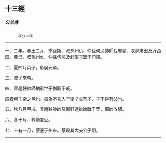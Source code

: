 

## 十三經

##### 公羊傳
　　　`哀公二年`

* * *

一、二年。春王二月，季孫斯、叔孫州仇、仲孫何忌帥師伐邾婁，取漷東田及沂西田。癸巳，叔孫州仇、仲孫何忌及邾婁子盟于句繹。

二、夏四月丙子，衞侯元卒。

三、滕子來朝。

四、晉趙鞅帥師納衞世子蒯聵于戚。

戚者何？衞之邑也。曷為不言入于衞？父有子，子不得有父也。

五、秋八月甲戌，晉趙鞅帥師及鄭軒達帥師戰于栗，鄭師敗績。

六、冬十月，葬衞靈公。

七、十有一月，蔡遷于州來。蔡殺其大夫公子駟。

* * *


